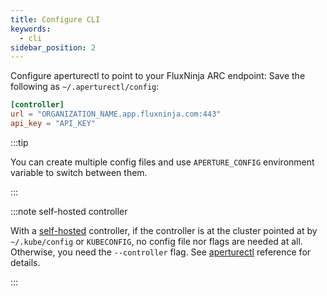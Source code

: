 ```yaml
---
title: Configure CLI
keywords:
  - cli
sidebar_position: 2
---
```


Configure aperturectl to point to your FluxNinja ARC endpoint: Save the
following as `~/.aperturectl/config`:

```toml
[controller]
url = "ORGANIZATION_NAME.app.fluxninja.com:443"
api_key = "API_KEY"
```

:::tip

You can create multiple config files and use `APERTURE_CONFIG` environment
variable to switch between them.

:::

:::note self-hosted controller

With a [self-hosted][] controller, if the controller is at the cluster pointed
at by `~/.kube/config` or `KUBECONFIG`, no config file nor flags are needed at
all. Otherwise, you need the `--controller` flag. See [aperturectl][] reference
for details.

:::

[self-hosted]: /self-hosting/self-hosting.md
[aperturectl]: /reference/aperturectl/aperturectl.md

